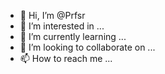 - 👋 Hi, I’m @Prfsr
- 👀 I’m interested in ...
- 🌱 I’m currently learning ...
- 💞️ I’m looking to collaborate on ...
- 📫 How to reach me ...

<!---
Prfsr/Prfsr is a ✨ special ✨ repository because its `README.md` (this file) appears on your GitHub profile.
You can click the Preview link to take a look at your changes.
--->
